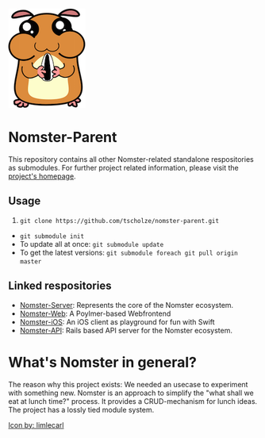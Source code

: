 ![Nomster logo](https://github.com/tscholze/nomster-parent/blob/master/nomster-logo.png?raw=true)

Nomster-Parent
=
This repository contains all other Nomster-related standalone respositories as submodules.
For further project related information, please visit the [project's homepage](http://tscholze.github.io/nomster-parent/).

Usage
-
1. `git clone https://github.com/tscholze/nomster-parent.git`
* `git submodule init`
* To update all at once: `git submodule update`
* To get the latest versions: `git submodule foreach git pull origin master`

Linked respositories
-
* [Nomster-Server](https://github.com/Skare69/Nomster): Represents the core of the Nomster ecosystem.
* [Nomster-Web](https://github.com/tscholze/nomster-web): A Poylmer-based Webfrontend
* [Nomster-iOS](https://github.com/tscholze/nomster-ios): An iOS client as playground for fun with Swift
* [Nomster-API](https://github.com/klausmeyer/nomster-api): Rails based API server for the Nomster ecosystem.

What's Nomster in general?
=
The reason why this project exists: We needed an usecase to experiment with something new. Nomster is an approach to simplify the "what shall we eat at lunch time?" process. It provides a CRUD-mechanism for lunch ideas. The project has a lossly tied module system.

[Icon by: limlecarl](https://openclipart.org/detail/183600/hamster!-by-limlecarl-183600)
